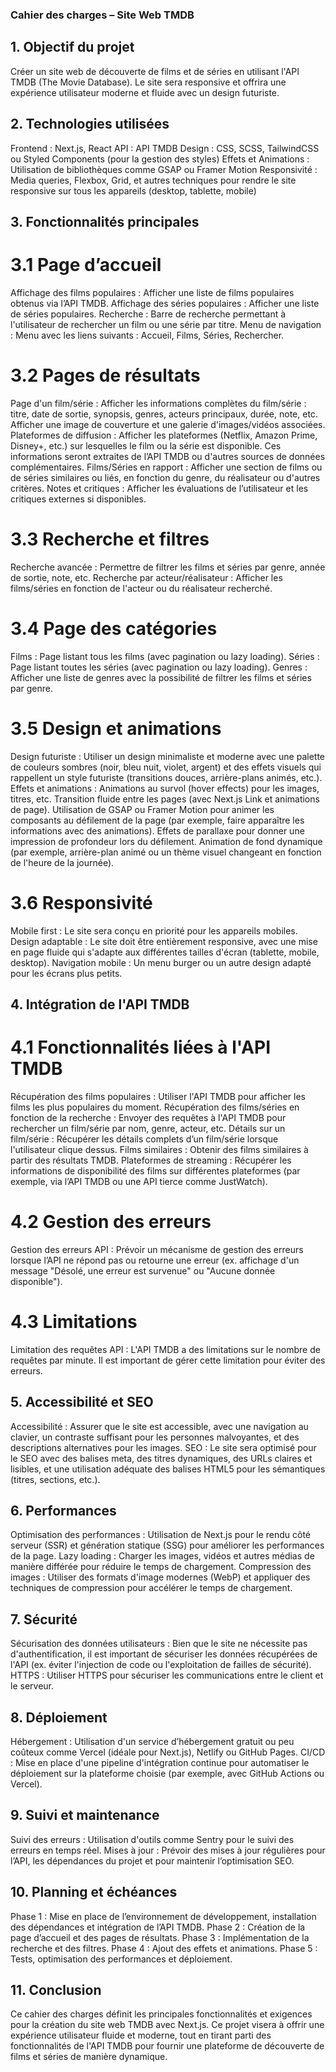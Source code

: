 ### Cahier des charges – Site Web TMDB
## 1. Objectif du projet
Créer un site web de découverte de films et de séries en utilisant l'API TMDB (The Movie Database). Le site sera responsive et offrira une expérience utilisateur moderne et fluide avec un design futuriste.

## 2. Technologies utilisées
Frontend : Next.js, React
API : API TMDB
Design : CSS, SCSS, TailwindCSS ou Styled Components (pour la gestion des styles)
Effets et Animations : Utilisation de bibliothèques comme GSAP ou Framer Motion
Responsivité : Media queries, Flexbox, Grid, et autres techniques pour rendre le site responsive sur tous les appareils (desktop, tablette, mobile)
## 3. Fonctionnalités principales
# 3.1 Page d’accueil
Affichage des films populaires : Afficher une liste de films populaires obtenus via l’API TMDB.
Affichage des séries populaires : Afficher une liste de séries populaires.
Recherche : Barre de recherche permettant à l'utilisateur de rechercher un film ou une série par titre.
Menu de navigation : Menu avec les liens suivants : Accueil, Films, Séries, Rechercher.
# 3.2 Pages de résultats
Page d'un film/série :
Afficher les informations complètes du film/série : titre, date de sortie, synopsis, genres, acteurs principaux, durée, note, etc.
Afficher une image de couverture et une galerie d'images/vidéos associées.
Plateformes de diffusion : Afficher les plateformes (Netflix, Amazon Prime, Disney+, etc.) sur lesquelles le film ou la série est disponible. Ces informations seront extraites de l’API TMDB ou d'autres sources de données complémentaires.
Films/Séries en rapport : Afficher une section de films ou de séries similaires ou liés, en fonction du genre, du réalisateur ou d'autres critères.
Notes et critiques : Afficher les évaluations de l’utilisateur et les critiques externes si disponibles.
# 3.3 Recherche et filtres
Recherche avancée : Permettre de filtrer les films et séries par genre, année de sortie, note, etc.
Recherche par acteur/réalisateur : Afficher les films/séries en fonction de l'acteur ou du réalisateur recherché.
# 3.4 Page des catégories
Films : Page listant tous les films (avec pagination ou lazy loading).
Séries : Page listant toutes les séries (avec pagination ou lazy loading).
Genres : Afficher une liste de genres avec la possibilité de filtrer les films et séries par genre.
# 3.5 Design et animations
Design futuriste : Utiliser un design minimaliste et moderne avec une palette de couleurs sombres (noir, bleu nuit, violet, argent) et des effets visuels qui rappellent un style futuriste (transitions douces, arrière-plans animés, etc.).
Effets et animations :
Animations au survol (hover effects) pour les images, titres, etc.
Transition fluide entre les pages (avec Next.js Link et animations de page).
Utilisation de GSAP ou Framer Motion pour animer les composants au défilement de la page (par exemple, faire apparaître les informations avec des animations).
Effets de parallaxe pour donner une impression de profondeur lors du défilement.
Animation de fond dynamique (par exemple, arrière-plan animé ou un thème visuel changeant en fonction de l'heure de la journée).
# 3.6 Responsivité
Mobile first : Le site sera conçu en priorité pour les appareils mobiles.
Design adaptable : Le site doit être entièrement responsive, avec une mise en page fluide qui s'adapte aux différentes tailles d'écran (tablette, mobile, desktop).
Navigation mobile : Un menu burger ou un autre design adapté pour les écrans plus petits.
## 4. Intégration de l'API TMDB
# 4.1 Fonctionnalités liées à l'API TMDB
Récupération des films populaires : Utiliser l'API TMDB pour afficher les films les plus populaires du moment.
Récupération des films/séries en fonction de la recherche : Envoyer des requêtes à l'API TMDB pour rechercher un film/série par nom, genre, acteur, etc.
Détails sur un film/série : Récupérer les détails complets d’un film/série lorsque l'utilisateur clique dessus.
Films similaires : Obtenir des films similaires à partir des résultats TMDB.
Plateformes de streaming : Récupérer les informations de disponibilité des films sur différentes plateformes (par exemple, via l’API TMDB ou une API tierce comme JustWatch).
# 4.2 Gestion des erreurs
Gestion des erreurs API : Prévoir un mécanisme de gestion des erreurs lorsque l’API ne répond pas ou retourne une erreur (ex. affichage d'un message "Désolé, une erreur est survenue" ou "Aucune donnée disponible").
# 4.3 Limitations
Limitation des requêtes API : L'API TMDB a des limitations sur le nombre de requêtes par minute. Il est important de gérer cette limitation pour éviter des erreurs.
## 5. Accessibilité et SEO
Accessibilité : Assurer que le site est accessible, avec une navigation au clavier, un contraste suffisant pour les personnes malvoyantes, et des descriptions alternatives pour les images.
SEO : Le site sera optimisé pour le SEO avec des balises meta, des titres dynamiques, des URLs claires et lisibles, et une utilisation adéquate des balises HTML5 pour les sémantiques (titres, sections, etc.).
## 6. Performances
Optimisation des performances : Utilisation de Next.js pour le rendu côté serveur (SSR) et génération statique (SSG) pour améliorer les performances de la page.
Lazy loading : Charger les images, vidéos et autres médias de manière différée pour réduire le temps de chargement.
Compression des images : Utiliser des formats d'image modernes (WebP) et appliquer des techniques de compression pour accélérer le temps de chargement.
## 7. Sécurité
Sécurisation des données utilisateurs : Bien que le site ne nécessite pas d'authentification, il est important de sécuriser les données récupérées de l'API (ex. éviter l'injection de code ou l'exploitation de failles de sécurité).
HTTPS : Utiliser HTTPS pour sécuriser les communications entre le client et le serveur.
## 8. Déploiement
Hébergement : Utilisation d'un service d’hébergement gratuit ou peu coûteux comme Vercel (idéale pour Next.js), Netlify ou GitHub Pages.
CI/CD : Mise en place d'une pipeline d'intégration continue pour automatiser le déploiement sur la plateforme choisie (par exemple, avec GitHub Actions ou Vercel).
## 9. Suivi et maintenance
Suivi des erreurs : Utilisation d'outils comme Sentry pour le suivi des erreurs en temps réel.
Mises à jour : Prévoir des mises à jour régulières pour l’API, les dépendances du projet et pour maintenir l’optimisation SEO.
## 10. Planning et échéances
Phase 1 : Mise en place de l’environnement de développement, installation des dépendances et intégration de l’API TMDB.
Phase 2 : Création de la page d’accueil et des pages de résultats.
Phase 3 : Implémentation de la recherche et des filtres.
Phase 4 : Ajout des effets et animations.
Phase 5 : Tests, optimisation des performances et déploiement.
## 11. Conclusion
Ce cahier des charges définit les principales fonctionnalités et exigences pour la création du site web TMDB avec Next.js. Ce projet visera à offrir une expérience utilisateur fluide et moderne, tout en tirant parti des fonctionnalités de l'API TMDB pour fournir une plateforme de découverte de films et séries de manière dynamique.